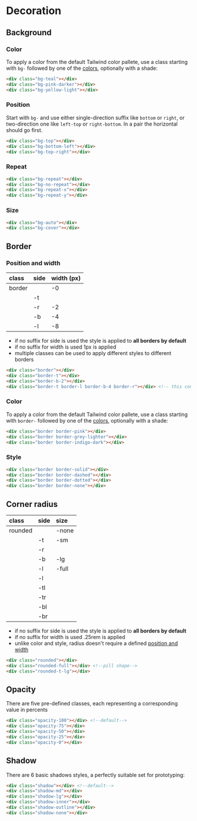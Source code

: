 # Decoration

## Background

### Color

To apply a color from the default Tailwind color pallete, use a class starting with `bg-` followed by one of the [colors](./core.md#color), optionally with a shade:

```html
<div class="bg-teal"></div>
<div class="bg-pink-darker"></div>
<div class="bg-yellow-light"></div>
```

### Position

Start with `bg-` and use either single-direction suffix like `bottom` or `right`, or two-direction one like `left-top` or `right-bottom`. In a pair the horizontal should go first.

```html
<div class="bg-top"></div>
<div class="bg-bottom-left"></div>
<div class="bg-top-right"></div>
```

### Repeat

```html
<div class="bg-repeat"></div>
<div class="bg-no-repeat"></div>
<div class="bg-repeat-x"></div>
<div class="bg-repeat-y"></div>
```
### Size

```html
<div class="bg-auto"></div>
<div class="bg-cover"></div>
```

## Border

### Position and width

| class          | side        | width (px)  |
|:---------------|:------------|:------------|
| border         |             | -0          |
|                | -t          |             |
|                | -r          | -2          |
|                | -b          | -4          |
|                | -l          | -8          |

- if no suffix for side is used the style is applied to **all borders by default**
- if no suffix for width is used 1px is applied
- multiple classes can be used to apply different styles to different borders

```html
<div class="border"></div> 
<div class="border-t"></div>
<div class="border-b-2"></div>
<div class="border-t border-l border-b-4 border-r"></div> <!-- this container has 1px top, left and right borders, and 4px bottom one -->
```

### Color

To apply a color from the default Tailwind color pallete, use a class starting with `border-` followed by one of the [colors](./core.md#color), optionally with a shade:

```html
<div class="border border-pink"></div>
<div class="border border-grey-lighter"></div>
<div class="border border-indigo-dark"></div>
```

### Style

```html
<div class="border border-solid"></div>
<div class="border border-dashed"></div>
<div class="border border-dotted"></div>
<div class="border border-none"></div>
```

## Corner radius

| class          | side        | size        |
|:---------------|:------------|:------------|
| rounded        |             | -none       |
|                | -t          | -sm         |
|                | -r          |             |
|                | -b          | -lg         |
|                | -l          | -full       |
|                | -l          |             |
|                | -tl         |             |
|                | -tr         |             |
|                | -bl         |             |
|                | -br         |             |

- if no suffix for side is used the style is applied to **all borders by default**
- if no suffix for width is used .25rem is applied
- unlike color and style, radius doesn't require a defined [position and width](#position-and-width)

```html
<div class="rounded"></div>
<div class="rounded-full"></div> <!--pill shape-->
<div class="rounded-t-lg"></div>
```

## Opacity

There are five pre-defined classes, each representing a corresponding value in percents

```html
<div class="opacity-100"></div> <!--default-->
<div class="opacity-75"></div>
<div class="opacity-50"></div>
<div class="opacity-25"></div>
<div class="opacity-0"></div>
```

## Shadow

There are 6 basic shadows styles, a perfectly suitable set for prototyping:

```html
<div class="shadow"></div> <!--default-->
<div class="shadow-md"></div>
<div class="shadow-lg"></div>
<div class="shadow-inner"></div>
<div class="shadow-outline"></div>
<div class="shadow-none"></div>
```